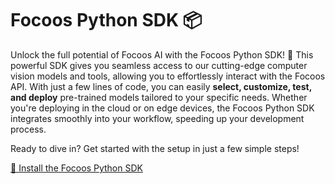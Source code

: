 # Focoos Python SDK 📦

Unlock the full potential of Focoos AI with the Focoos Python SDK! 🚀 This powerful SDK gives you seamless access to our cutting-edge computer vision models and tools, allowing you to effortlessly interact with the Focoos API. With just a few lines of code, you can easily **select, customize, test, and deploy** pre-trained models tailored to your specific needs. Whether you're deploying in the cloud or on edge devices, the Focoos Python SDK integrates smoothly into your workflow, speeding up your development process.

Ready to dive in? Get started with the setup in just a few simple steps!

[🚀 Install the Focoos Python SDK](../installation)
